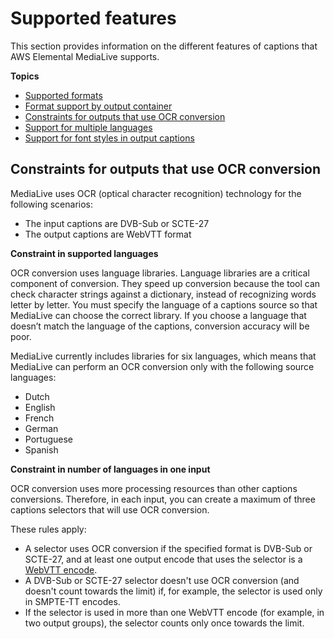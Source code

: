 # Supported features<a name="captions-supported-features"></a>

This section provides information on the different features of captions that AWS Elemental MediaLive supports\.

**Topics**
+ [Supported formats](supported-formats.md)
+ [Format support by output container](supported-format-outputs.md)
+ [Constraints for outputs that use OCR conversion](#captions-languages-ocr)
+ [Support for multiple languages](support-for-languages.md)
+ [Support for font styles in output captions](support-for-font-styles-in-output-captions.md)

## Constraints for outputs that use OCR conversion<a name="captions-languages-ocr"></a>

MediaLive uses OCR \(optical character recognition\) technology for the following scenarios:
+ The input captions are DVB\-Sub or SCTE\-27
+ The output captions are WebVTT format

**Constraint in supported languages**

OCR conversion uses language libraries\. Language libraries are a critical component of conversion\. They speed up conversion because the tool can check character strings against a dictionary, instead of recognizing words letter by letter\. You must specify the language of a captions source so that MediaLive can choose the correct library\. If you choose a language that doesn’t match the language of the captions, conversion accuracy will be poor\. 

MediaLive currently includes libraries for six languages, which means that MediaLive can perform an OCR conversion only with the following source languages:
+ Dutch
+ English
+ French
+ German
+ Portuguese
+ Spanish

**Constraint in number of languages in one input**

OCR conversion uses more processing resources than other captions conversions\. Therefore, in each input, you can create a maximum of three captions selectors that will use OCR conversion\. 

These rules apply:
+ A selector uses OCR conversion if the specified format is DVB\-Sub or SCTE\-27, and at least one output encode that uses the selector is a [WebVTT encode](output-sidecar-and-smptett-mss.md)\. 
+ A DVB\-Sub or SCTE\-27 selector doesn't use OCR conversion \(and doesn't count towards the limit\) if, for example, the selector is used only in SMPTE\-TT encodes\.
+ If the selector is used in more than one WebVTT encode \(for example, in two output groups\), the selector counts only once towards the limit\.